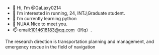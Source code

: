 - 👋 Hi, I’m @GaLaxy0214
- 👀 I’m interested in running, 24, INTJ,Graduate student. 
- 🌱 I’m currently learning python
- 💞️ NUAA  Nice to meet you.
- 📫 email:1014618183@qq.com（同q）.

<!---
GaLaxy0214/GaLaxy0214 is a ✨ special ✨ repository because its `README.md` (this file) appears on your GitHub profile.
You can click the Preview link to take a look at your changes.
--->The research direction is transportation planning and management, and emergency rescue in the field of navigation
